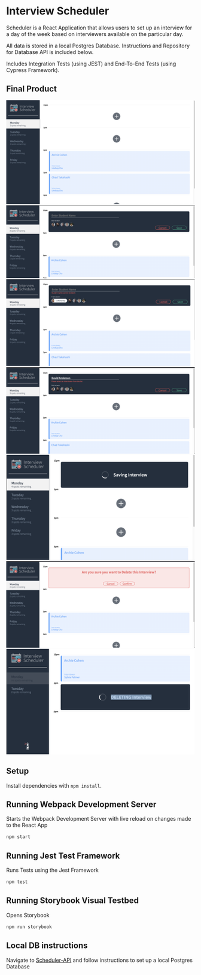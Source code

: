 # Interview Scheduler

Scheduler is a React Application that allows users to set up an interview for a day of the week based on interviewers available on the particular day.

All data is stored in a local Postgres Database. Instructions and Repository for Database API is included below.

Includes Integration Tests (using JEST) and End-To-End Tests (using Cypress Framework).



## Final Product

!["Screenshot of Default Desktop View"](./public/images/docs/default-view.png)
!["Screenshot of Adding Appointment"](./public/images/docs/add-appointment.png)
!["Screenshot of Adding Appointment - Validating Student Name"](./public/images/docs/add-appointment-name-validation.png)
!["Screenshot of Adding Appointment - Validating Interviewer"](./public/images/docs/add-appointment-interviewer-validation.png)
!["Screenshot of Saving Appointment - Validating Interviewer"](./public/images/docs/saving-interview.png)
!["Screenshot of Confirming Deletion - Validating Interviewer"](./public/images/docs/confirm-deletion.png)
!["Screenshot of Deleting Appointment - Validating Interviewer"](./public/images/docs/deleting-interview.png)

## Setup
Install dependencies with `npm install`.

## Running Webpack Development Server
Starts the Webpack Development Server with live reload on changes made to the React App
```sh
npm start
```

## Running Jest Test Framework
Runs Tests using the Jest Framework
```sh
npm test
```

## Running Storybook Visual Testbed
Opens Storybook
```sh
npm run storybook
```

## Local DB instructions
Navigate to [Scheduler-API](https://github.com/kaushikmehta/scheduler-api) and follow instructions to set up a local Postgres Database
